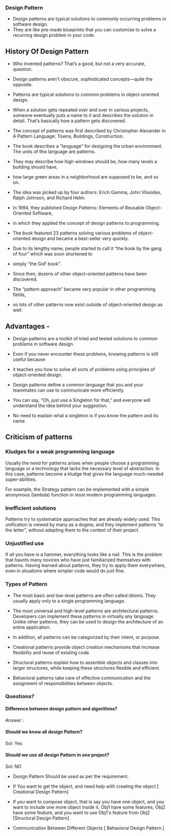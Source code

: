 ### Design Pattern

* Design patterns are typical solutions to commonly occurring problems in software design. 
* They are like pre-made blueprints that you can customize to solve a recurring design problem in your code.


## History Of Design Pattern

* Who invented patterns? That’s a good, but not a very accurate, question. 
* Design patterns aren’t obscure, sophisticated concepts—quite the opposite.
* Patterns are typical solutions to common problems in object-oriented design. 
* When a solution gets repeated over and over in various projects, someone eventually puts a name to it and 
describes the solution in detail.  That’s basically how a pattern gets discovered.

* The concept of patterns was first described by Christopher Alexander in A Pattern Language: Towns, Buildings, Construction. 
* The book describes a “language” for designing the urban environment. The units of this language are patterns. 
* They may describe how high windows should be, how many levels a building should have, 
* how large green areas in a neighborhood are supposed to be, and so on.

* The idea was picked up by four authors: Erich Gamma, John Vlissides, Ralph Johnson, and Richard Helm.
* In 1994, they published Design Patterns: Elements of Reusable Object-Oriented Software, 
* in which they applied the concept of design patterns to programming. 
* The book featured 23 patterns solving various problems of object-oriented design and became a best-seller very quickly.
* Due to its lengthy name, people started to call it “the book by the gang of four” which was soon shortened to 
* simply “the GoF book”.

* Since then, dozens of other object-oriented patterns have been discovered. 
* The “pattern approach” became very popular in other programming fields, 
* so lots of other patterns now exist outside of object-oriented design as well.

## Advantages - 

* Design patterns are a toolkit of tried and tested solutions to common problems in software design.
* Even if you never encounter these problems, knowing patterns is still useful because
* it teaches you how to solve all sorts of problems using principles of object-oriented design.

* Design patterns define a common language that you and your teammates can use to communicate more efficiently.
* You can say, “Oh, just use a Singleton for that,” and everyone will understand the idea behind your suggestion.
* No need to explain what a singleton is if you know the pattern and its name.


## Criticism of patterns

### Kludges for a weak programming language
Usually the need for patterns arises when people choose a programming language or a 
technology that lacks the necessary level of abstraction.
In this case, patterns become a kludge that gives the language much-needed super-abilities.

For example, the Strategy pattern can be implemented with a simple anonymous (lambda) function 
in most modern programming languages.

### Inefficient solutions
Patterns try to systematize approaches that are already widely used.
This unification is viewed by many as a dogma, and they implement patterns “to the letter”,
without adapting them to the context of their project.

### Unjustified use
If all you have is a hammer, everything looks like a nail.
This is the problem that haunts many novices who have just familiarized themselves with patterns.
Having learned about patterns, they try to apply them everywhere, even in situations where simpler code would do just fine.



### Types of Pattern 

* The most basic and low-level patterns are often called idioms. They usually apply only to a single programming language.

* The most universal and high-level patterns are architectural patterns. Developers can implement these patterns in virtually any language. Unlike other patterns, they can be used to design the architecture of an entire application.

* In addition, all patterns can be categorized by their intent, or purpose.
* Creational patterns provide object creation mechanisms that increase flexibility and reuse of existing code.
* Structural patterns explain how to assemble objects and classes into larger structures, while keeping these structures flexible and efficient.
* Behavioral patterns take care of effective communication and the assignment of responsibilities between objects.



### Questions? 

#### Difference between design pattern and algorithms?
Answer :


#### Should we know all design Pattern?
Sol: Yes

#### Should we use all design Pattern in one project?
Sol: NO

* Design Pattern Should be used as per the requirement.

* If You want to get the object, and need help with creating the object [ Creational Design Pattern]
* If you want to compose object, that is say you have one object, and you want to include one more object
  inside it, Obj1 have some features, Obj2 have some feature, and you want to use Obj1's feature from Obj2
  [Structural Design Pattern]
* Communication Between Different Objects [ Behavioral Design Pattern.]

